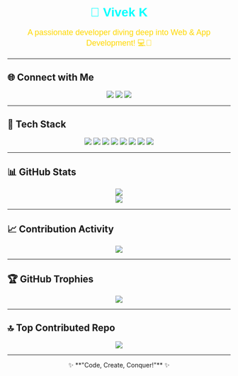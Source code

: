 <h1 align="center" style="color:#00FFFF; font-family:sans-serif;">🚀 Vivek K</h1>
<p align="center" style="color:#FFD700; font-family:sans-serif; font-size:18px;">A passionate developer diving deep into Web & App Development! 💻📱</p>

---

## 🌐 Connect with Me
<p align="center">
  <a href="https://www.instagram.com/vivek2cold"><img src="https://img.shields.io/badge/Instagram-%23E4405F.svg?logo=Instagram&logoColor=white"/></a>
  <a href="https://www.linkedin.com/in/vivek-k-b098a732a"><img src="https://img.shields.io/badge/LinkedIn-%230077B5.svg?logo=linkedin&logoColor=white"/></a>
  <a href="https://x.com/FrlPlayer"><img src="https://img.shields.io/badge/X-black.svg?logo=X&logoColor=white"/></a>
</p>

---

## 🚀 Tech Stack
<p align="center">
  <img src="https://img.shields.io/badge/Dart-%230175C2.svg?style=for-the-badge&logo=dart&logoColor=white"/>
  <img src="https://img.shields.io/badge/Flutter-%2302569B.svg?style=for-the-badge&logo=Flutter&logoColor=white"/>
  <img src="https://img.shields.io/badge/Java-%23ED8B00.svg?style=for-the-badge&logo=openjdk&logoColor=white"/>
  <img src="https://img.shields.io/badge/PHP-%23777BB4.svg?style=for-the-badge&logo=php&logoColor=white"/>
  <img src="https://img.shields.io/badge/Python-3670A0?style=for-the-badge&logo=python&logoColor=ffdd54"/>
  <img src="https://img.shields.io/badge/Firebase-%23FFCA28.svg?style=for-the-badge&logo=firebase&logoColor=black"/>
  <img src="https://img.shields.io/badge/MySQL-4479A1.svg?style=for-the-badge&logo=mysql&logoColor=white"/>
  <img src="https://img.shields.io/badge/Canva-%2300C4CC.svg?style=for-the-badge&logo=Canva&logoColor=white"/>
</p>

---

## 📊 GitHub Stats
<p align="center">
  <img src="https://github-readme-stats.vercel.app/api?username=Vivek-k001&theme=radical&hide_border=true&include_all_commits=true&count_private=false"/>
  <br>
  <img src="https://github-readme-stats.vercel.app/api/top-langs/?username=Vivek-k001&theme=radical&hide_border=true&include_all_commits=true&count_private=false&layout=compact"/>
</p>

---

## 📈 Contribution Activity
<p align="center">
  <img src="https://github-readme-activity-graph.vercel.app/graph?username=Vivek-k001&theme=react-dark"/>
</p>

---

## 🏆 GitHub Trophies
<p align="center">
  <img src="https://github-profile-trophy.vercel.app/?username=Vivek-k001&theme=radical&no-frame=false&no-bg=false&margin-w=4"/>
</p>

---

## 🔝 Top Contributed Repo
<p align="center">
  <img src="https://github-contributor-stats.vercel.app/api?username=Vivek-k001&limit=5&theme=radical&combine_all_yearly_contributions=true"/>
</p>

---

<p align="center">✨ **"Code, Create, Conquer!"** ✨</p>
